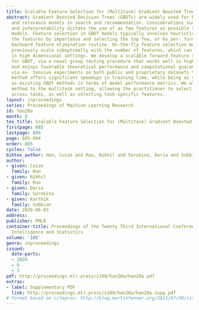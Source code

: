 ```yaml
---
title: Scalable Feature Selection for (Multitask) Gradient Boosted Trees
abstract: Gradient Boosted Decision Trees (GBDTs) are widely used for building ranking
  and relevance models in search and recommendation. Considerations such as latency
  and interpretability dictate the use of as few features as possible to train these
  models. Feature selection in GBDT models typically involves heuristically ranking
  the features by importance and selecting the top few, or by per- forming a full
  backward feature elimination routine. On-the-fly feature selection methods proposed
  previously scale suboptimally with the number of features, which can be daunt- ing
  in high dimensional settings. We develop a scalable forward feature selection variant
  for GBDT, via a novel group testing procedure that works well in high dimensions,
  and enjoys favorable theoretical performance and computational guarantees. We show
  via ex- tensive experiments on both public and proprietary datasets that the proposed
  method offers significant speedups in training time, while being as competitive
  as existing GBDT methods in terms of model performance metrics. We also extend the
  method to the multitask setting, allowing the practitioner to select common features
  across tasks, as well as selecting task-specific features.
layout: inproceedings
series: Proceedings of Machine Learning Research
id: han20a
month: 0
tex_title: Scalable Feature Selection for (Multitask) Gradient Boosted Trees
firstpage: 885
lastpage: 894
page: 885-894
order: 885
cycles: false
bibtex_author: Han, Cuize and Rao, Nikhil and Sorokina, Daria and Subbian, Karthik
author:
- given: Cuize
  family: Han
- given: Nikhil
  family: Rao
- given: Daria
  family: Sorokina
- given: Karthik
  family: Subbian
date: 2020-06-03
address: 
publisher: PMLR
container-title: Proceedings of the Twenty Third International Conference on Artificial
  Intelligence and Statistics
volume: '108'
genre: inproceedings
issued:
  date-parts:
  - 2020
  - 6
  - 3
pdf: http://proceedings.mlr.press/v108/han20a/han20a.pdf
extras:
- label: Supplementary PDF
  link: http://proceedings.mlr.press/v108/han20a/han20a-supp.pdf
# Format based on citeproc: http://blog.martinfenner.org/2013/07/30/citeproc-yaml-for-bibliographies/
---
```

